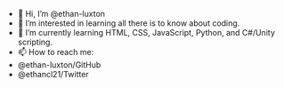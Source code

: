 - 👋 Hi, I’m @ethan-luxton
- 👀 I’m interested in learning all there is to know about coding.
- 🌱 I’m currently learning HTML, CSS, JavaScript, Python, and C#/Unity scripting. 
- 📫 How to reach me:
- @ethan-luxton/GitHub
- @ethancl21/Twitter

    
    

<!---
ethan-luxton/ethan-luxton is a ✨ special ✨ repository because its `README.md` (this file) appears on your GitHub profile.
You can click the Preview link to take a look at your changes.
--->
